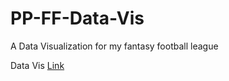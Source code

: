 # PP-FF-Data-Vis
A Data Visualization for my fantasy football league

Data Vis [Link](https://efschwarzrock.github.io/PP-FF-Data-Vis/index.html)
